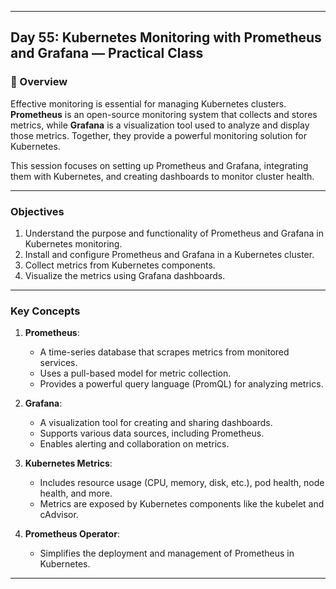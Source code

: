 ﻿---

## Day 55: Kubernetes Monitoring with Prometheus and Grafana — Practical Class

### 📘 Overview

Effective monitoring is essential for managing Kubernetes clusters. **Prometheus** is an open-source monitoring system that collects and stores metrics, while **Grafana** is a visualization tool used to analyze and display those metrics. Together, they provide a powerful monitoring solution for Kubernetes.

This session focuses on setting up Prometheus and Grafana, integrating them with Kubernetes, and creating dashboards to monitor cluster health.

---

### Objectives

1. Understand the purpose and functionality of Prometheus and Grafana in Kubernetes monitoring.
2. Install and configure Prometheus and Grafana in a Kubernetes cluster.
3. Collect metrics from Kubernetes components.
4. Visualize the metrics using Grafana dashboards.

---

### Key Concepts

1. **Prometheus**:
   - A time-series database that scrapes metrics from monitored services.
   - Uses a pull-based model for metric collection.
   - Provides a powerful query language (PromQL) for analyzing metrics.

2. **Grafana**:
   - A visualization tool for creating and sharing dashboards.
   - Supports various data sources, including Prometheus.
   - Enables alerting and collaboration on metrics.

3. **Kubernetes Metrics**:
   - Includes resource usage (CPU, memory, disk, etc.), pod health, node health, and more.
   - Metrics are exposed by Kubernetes components like the kubelet and cAdvisor.

4. **Prometheus Operator**:
   - Simplifies the deployment and management of Prometheus in Kubernetes.

---
